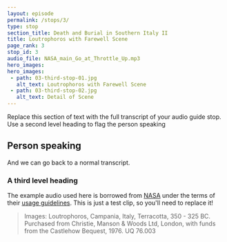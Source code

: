 ```yaml
---
layout: episode
permalink: /stops/3/
type: stop
section_title: Death and Burial in Southern Italy II
title: Loutrophoros with Farewell Scene
page_rank: 3
stop_id: 3
audio_file: NASA_main_Go_at_Throttle_Up.mp3
hero_images:
hero_images:
 - path: 03-third-stop-01.jpg
   alt_text: Loutrophoros with Farewell Scene
 - path: 03-third-stop-02.jpg
   alt_text: Detail of Scene 
---
```


Replace this section of text with the full transcript of your audio guide stop. Use a second level heading to flag the person speaking

## Person speaking


And we can go back to a normal transcript.

### A third level heading

The example audio used here is borrowed from [NASA](http://www.nasa.gov/connect/sounds/index.html#Discovery) under the terms of their [usage guidelines](http://www.nasa.gov/multimedia/guidelines/index.html). This is just a test clip, so you'll need to replace it!

> Images: Loutrophoros, Campania, Italy, Terracotta, 350 - 325 BC. Purchased from Christie, Manson & Woods Ltd, London, with funds from the Castlehow Bequest, 1976. UQ 76.003
